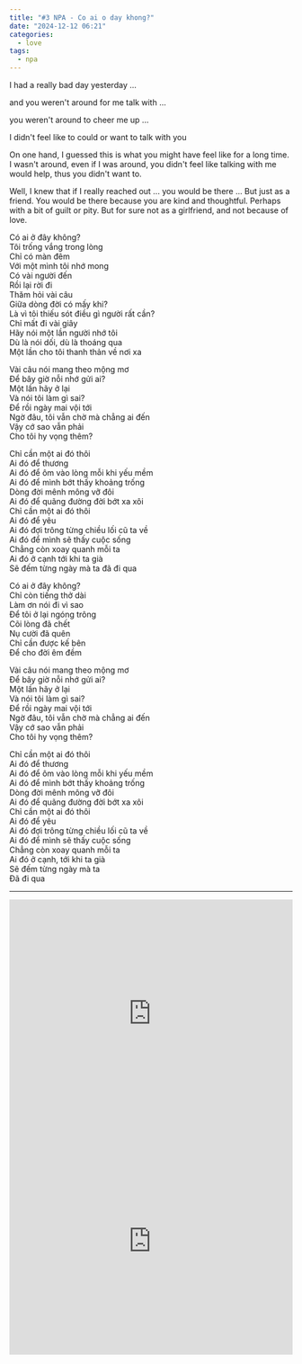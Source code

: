 ```yaml
---
title: "#3 NPA - Co ai o day khong?"
date: "2024-12-12 06:21"
categories:
  - love
tags:
  - npa
---
```


I had a really bad day yesterday ...

and you weren't around for me talk with ...

you weren't around to cheer me up ...

I didn't feel like to could or want to talk with you

On one hand, I guessed this is what you might have feel like for a long time. I wasn't around, even if I was around, you didn't feel like talking with me would help, thus you didn't want to.

Well, I knew that if I really reached out ... you would be there ... But just as a friend. You would be there because you are kind and thoughtful. Perhaps with a bit of guilt or pity. But for sure not as a girlfriend, and not because of love.

Có ai ở đây không? \
Tôi trống vắng trong lòng \
Chỉ có màn đêm \
Với một mình tôi nhớ mong \
Có vài người đến \
Rồi lại rời đi \
Thăm hỏi vài câu \
Giữa dòng đời có mấy khi? \
Là vì tôi thiếu sót điều gì người rất cần? \
Chỉ mất đi vài giây \
Hãy nói một lần người nhớ tôi \
Dù là nói dối, dù là thoáng qua \
Một lần cho tôi thanh thản về nơi xa

Vài câu nói mang theo mộng mơ \
Để bây giờ nỗi nhớ gửi ai? \
Một lần hãy ở lại \
Và nói tôi làm gì sai? \
Để rồi ngày mai vội tới \
Ngờ đâu, tôi vẫn chờ mà chẳng ai đến \
Vậy cớ sao vẫn phải \
Cho tôi hy vọng thêm?

Chỉ cần một ai đó thôi \
Ai đó để thương \
Ai đó để ôm vào lòng mỗi khi yếu mềm \
Ai đó để mình bớt thấy khoảng trống \
Dòng đời mênh mông vỡ đôi \
Ai đó để quãng đường đời bớt xa xôi \
Chỉ cần một ai đó thôi \
Ai đó để yêu \
Ai đó đợi trông từng chiều lối cũ ta về \
Ai đó để mình sẽ thấy cuộc sống \
Chẳng còn xoay quanh mỗi ta \
Ai đó ở cạnh tới khi ta già \
Sẽ đếm từng ngày mà ta đã đi qua

Có ai ở đây không? \
Chỉ còn tiếng thở dài \
Làm ơn nói đi vì sao \
Để tôi ở lại ngóng trông \
Cõi lòng đã chết \
Nụ cười đã quên \
Chỉ cần được kế bên \
Để cho đời êm đềm

Vài câu nói mang theo mộng mơ \
Để bây giờ nỗi nhớ gửi ai? \
Một lần hãy ở lại \
Và nói tôi làm gì sai? \
Để rồi ngày mai vội tới \
Ngờ đâu, tôi vẫn chờ mà chẳng ai đến \
Vậy cớ sao vẫn phải \
Cho tôi hy vọng thêm?

Chỉ cần một ai đó thôi \
Ai đó để thương \
Ai đó để ôm vào lòng mỗi khi yếu mềm \
Ai đó để mình bớt thấy khoảng trống \
Dòng đời mênh mông vỡ đôi \
Ai đó để quãng đường đời bớt xa xôi \
Chỉ cần một ai đó thôi \
Ai đó để yêu \
Ai đó đợi trông từng chiều lối cũ ta về \
Ai đó để mình sẽ thấy cuộc sống \
Chẳng còn xoay quanh mỗi ta \
Ai đó ở cạnh, tới khi ta già \
Sẽ đếm từng ngày mà ta \
Đã đi qua

---

<iframe style="overflow:hidden; width:100%; height:405px" src="https://www.youtube.com/embed/GrdgyD4wFGU?si=HpKQ-5TEZFA4_HVK" frameborder="0" allow="accelerometer; autoplay; clipboard-write; encrypted-media; gyroscope; picture-in-picture" allowfullscreen></iframe>

<iframe style="overflow:hidden; width:100%; height:405px" src="https://www.youtube.com/embed/gH476CxJxfg?si=R6tHphwfYvBE2lfo" frameborder="0" allow="accelerometer; autoplay; clipboard-write; encrypted-media; gyroscope; picture-in-picture" allowfullscreen></iframe>
